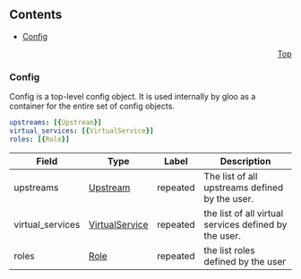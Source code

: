<a name="top"></a>

## Contents
  - [Config](#gloo.api.v1.Config)



<a name="config"></a>
<p align="right"><a href="#top">Top</a></p>




<a name="gloo.api.v1.Config"></a>

### Config
Config is a top-level config object. It is used internally by gloo as a container for the entire set of config objects.


```yaml
upstreams: [{Upstream}]
virtual_services: [{VirtualService}]
roles: [{Role}]

```
| Field | Type | Label | Description |
| ----- | ---- | ----- | ----------- |
| upstreams | [Upstream](upstream.md#gloo.api.v1.Upstream) | repeated | The list of all upstreams defined by the user. |
| virtual_services | [VirtualService](virtualservice.md#gloo.api.v1.VirtualService) | repeated | the list of all virtual services defined by the user. |
| roles | [Role](role.md#gloo.api.v1.Role) | repeated | the list roles defined by the user |





 

 

 

